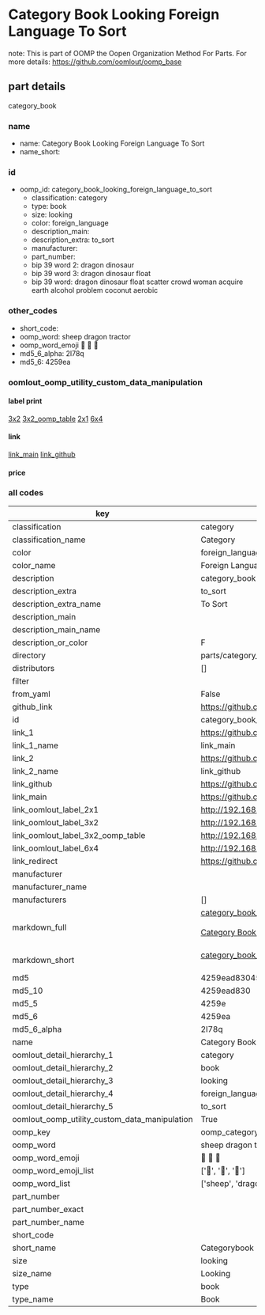 # Category Book Looking Foreign Language To Sort  

note: This is part of OOMP the Oopen Organization Method For Parts. For more details: https://github.com/oomlout/oomp_base

##  part details
  



category_book



### name
* name: Category Book Looking Foreign Language To Sort
* name_short: 
### id
* oomp_id: category_book_looking_foreign_language_to_sort
  * classification: category
  * type: book
  * size: looking
  * color: foreign_language
  * description_main: 
  * description_extra: to_sort
  * manufacturer: 
  * part_number: 
  * bip 39 word 2: dragon dinosaur
  * bip 39 word 3: dragon dinosaur float
  * bip 39 word: dragon dinosaur float scatter crowd woman acquire earth alcohol problem coconut aerobic

### other_codes
* short_code: 
* oomp_word: sheep dragon tractor
* oomp_word_emoji :sheep: :dragon: :tractor:
* md5_6_alpha: 2l78q
* md5_6: 4259ea






### oomlout_oomp_utility_custom_data_manipulation
#### label print
[3x2](http://192.168.1.245:1112/?label=oomp%202l78q)
[3x2_oomp_table](http://192.168.1.108:1112/?label=oomp%202l78q)
[2x1](http://192.168.1.242:1112/?label=oomp%202l78q)
[6x4](http://192.168.1.55:1112/?label=oomp%202l78q)    

#### link

[link_main](https://github.com/oomlout/oomlout_oomp_version_1_messy/tree/main/parts/category_book_looking_foreign_language_to_sort) [link_github](https://github.com/oomlout/oomlout_oomp_version_1_messy/tree/main/parts/category_book_looking_foreign_language_to_sort)                             

#### price







### all codes 
| key | value |  
| --- | --- |  
| classification | category |  
| classification_name | Category |  
| color | foreign_language |  
| color_name | Foreign Language |  
| description | category_book |  
| description_extra | to_sort |  
| description_extra_name | To Sort |  
| description_main |  |  
| description_main_name |  |  
| description_or_color | F  |  
| directory | parts/category_book_looking_foreign_language_to_sort |  
| distributors | [] |  
| filter |  |  
| from_yaml | False |  
| github_link | https://github.com/oomlout/oomlout_oomp_part_src/tree/main/parts/category_book_looking_foreign_language_to_sort |  
| id | category_book_looking_foreign_language_to_sort |  
| link_1 | https://github.com/oomlout/oomlout_oomp_version_1_messy/tree/main/parts/category_book_looking_foreign_language_to_sort |  
| link_1_name | link_main |  
| link_2 | https://github.com/oomlout/oomlout_oomp_version_1_messy/tree/main/parts/category_book_looking_foreign_language_to_sort |  
| link_2_name | link_github |  
| link_github | https://github.com/oomlout/oomlout_oomp_version_1_messy/tree/main/parts/category_book_looking_foreign_language_to_sort |  
| link_main | https://github.com/oomlout/oomlout_oomp_version_1_messy/tree/main/parts/category_book_looking_foreign_language_to_sort |  
| link_oomlout_label_2x1 | http://192.168.1.242:1112/?label=oomp%202l78q |  
| link_oomlout_label_3x2 | http://192.168.1.245:1112/?label=oomp%202l78q |  
| link_oomlout_label_3x2_oomp_table | http://192.168.1.108:1112/?label=oomp%202l78q |  
| link_oomlout_label_6x4 | http://192.168.1.55:1112/?label=oomp%202l78q |  
| link_redirect | https://github.com/oomlout/oomlout_oomp_version_1_messy/tree/main/parts/category_book_looking_foreign_language_to_sort |  
| manufacturer |  |  
| manufacturer_name |  |  
| manufacturers | [] |  
| markdown_full | [category_book_looking_foreign_language_to_sort](none)<br>[](none)<br>[Category Book Looking Foreign Language To Sort](none)<br><br> |  
| markdown_short | [category_book_looking_foreign_language_to_sort](none)<br><br> |  
| md5 | 4259ead830456047f39a2c06b24f9a10 |  
| md5_10 | 4259ead830 |  
| md5_5 | 4259e |  
| md5_6 | 4259ea |  
| md5_6_alpha | 2l78q |  
| name | Category Book Looking Foreign Language To Sort |  
| oomlout_detail_hierarchy_1 | category |  
| oomlout_detail_hierarchy_2 | book |  
| oomlout_detail_hierarchy_3 | looking |  
| oomlout_detail_hierarchy_4 | foreign_language |  
| oomlout_detail_hierarchy_5 | to_sort |  
| oomlout_oomp_utility_custom_data_manipulation | True |  
| oomp_key | oomp_category_book_looking_foreign_language_to_sort |  
| oomp_word | sheep dragon tractor |  
| oomp_word_emoji | :sheep: :dragon: :tractor: |  
| oomp_word_emoji_list | [':sheep:', ':dragon:', ':tractor:'] |  
| oomp_word_list | ['sheep', 'dragon', 'tractor'] |  
| part_number |  |  
| part_number_exact |  |  
| part_number_name |  |  
| short_code |  |  
| short_name | Categorybook |  
| size | looking |  
| size_name | Looking |  
| type | book |  
| type_name | Book |  
